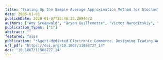 ```yaml
---
title: "Scaling Up the Sample Average Approximation Method for Stochastic Optimization with Applications to Trading Agents"
date: 2005-01-01
publishDate: 2020-01-07T18:46:32.209467Z
authors: ["Amy Greenwald", "Bryan Guillemette", "Victor Naroditskiy", "Michael Carl Tschantz"]
publication_types: ["1"]
abstract: ""
featured: false
publication: "*Agent-Mediated Electronic Commerce. Designing Trading Agents and Mechanisms - AAMAS 2005 Workshop, AMEC 2005, Utrecht, Netherlands, July 25, 2005, and IJCAI 2005 Workshop, TADA 2005, Edinburgh, UK, August 1, 2005, Selected and Revised Papers*"
url_pdf: "https://doi.org/10.1007/11888727_14"
doi: "10.1007/11888727_14"
---
```


